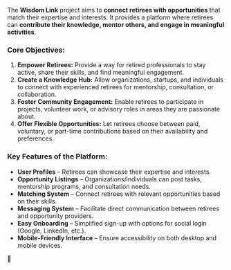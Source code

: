 The **Wisdom Link** project aims to **connect retirees with opportunities** that match their expertise and interests. It provides a platform where retirees can **contribute their knowledge, mentor others, and engage in meaningful activities**.

### **Core Objectives:**
1. **Empower Retirees:** Provide a way for retired professionals to stay active, share their skills, and find meaningful engagement.
2. **Create a Knowledge Hub:** Allow organizations, startups, and individuals to connect with experienced retirees for mentorship, consultation, or collaboration.
3. **Foster Community Engagement:** Enable retirees to participate in projects, volunteer work, or advisory roles in areas they are passionate about.
4. **Offer Flexible Opportunities:** Let retirees choose between paid, voluntary, or part-time contributions based on their availability and preferences.

### **Key Features of the Platform:**
- **User Profiles** – Retirees can showcase their expertise and interests.
- **Opportunity Listings** – Organizations/individuals can post tasks, mentorship programs, and consultation needs.
- **Matching System** – Connect retirees with relevant opportunities based on their skills.
- **Messaging System** – Facilitate direct communication between retirees and opportunity providers.
- **Easy Onboarding** – Simplified sign-up with options for social login (Google, LinkedIn, etc.).
- **Mobile-Friendly Interface** – Ensure accessibility on both desktop and mobile devices.

 🚀